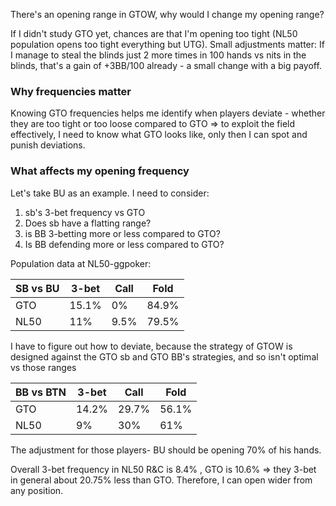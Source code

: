 There's an opening range in GTOW, why would I change my opening range?

If I didn't study GTO yet, chances are that I'm opening too tight (NL50 population opens too tight everything but UTG). Small adjustments matter: If I manage to steal the blinds just 2 more times in 100 hands vs nits in the blinds, that's a gain of +3BB/100 already - a small change with a big payoff.

### Why frequencies matter
Knowing GTO frequencies helps me identify when players deviate - whether they are too tight or too loose compared to GTO => to exploit the field effectively, I need to know what GTO looks like, only then I can spot and punish deviations.

### What affects my opening frequency
Let's take BU as an example. I need to consider:
1. sb's 3-bet frequency vs GTO
2. Does sb have a flatting range?
3. is BB 3-betting more or less compared to GTO?
4. Is BB defending more or less compared to GTO?

Population data at NL50-ggpoker:

| SB vs BU | 3-bet | Call | Fold  |
| -------- | ----- | ---- | ----- |
| GTO      | 15.1% | 0%   | 84.9% |
| NL50     | 11%   | 9.5% | 79.5% |

I have to figure out how to deviate, because the strategy of GTOW is designed against the GTO sb and GTO BB's strategies, and so isn't optimal vs those ranges

| BB vs BTN | 3-bet | Call  | Fold  |
| --------- | ----- | ----- | ----- |
| GTO       | 14.2% | 29.7% | 56.1% |
| NL50      | 9%    | 30%   | 61%   |
The adjustment for those players- BU should be opening 70% of his hands.

Overall 3-bet frequency in NL50 R&C is 8.4% , GTO is 10.6% => they 3-bet in general about 20.75% less than GTO. Therefore, I can open wider from any position.
